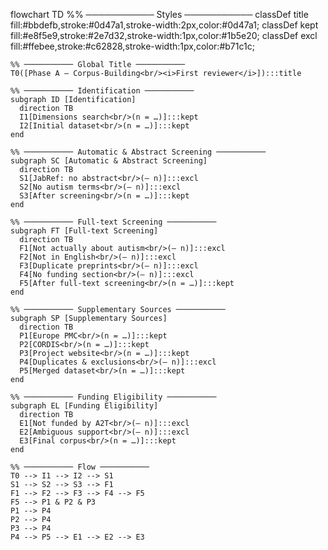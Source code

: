 flowchart TD
    %% ─────────── Styles ───────────
    classDef title fill:#bbdefb,stroke:#0d47a1,stroke-width:2px,color:#0d47a1;
    classDef kept  fill:#e8f5e9,stroke:#2e7d32,stroke-width:1px,color:#1b5e20;
    classDef excl  fill:#ffebee,stroke:#c62828,stroke-width:1px,color:#b71c1c;

    %% ─────────── Global Title ───────────
    T0([Phase A – Corpus-Building<br/><i>First reviewer</i>]):::title

    %% ─────────── Identification ───────────
    subgraph ID [Identification]
      direction TB
      I1[Dimensions search<br/>(n = …)]:::kept
      I2[Initial dataset<br/>(n = …)]:::kept
    end

    %% ─────────── Automatic & Abstract Screening ───────────
    subgraph SC [Automatic & Abstract Screening]
      direction TB
      S1[JabRef: no abstract<br/>(– n)]:::excl
      S2[No autism terms<br/>(– n)]:::excl
      S3[After screening<br/>(n = …)]:::kept
    end

    %% ─────────── Full-text Screening ───────────
    subgraph FT [Full-text Screening]
      direction TB
      F1[Not actually about autism<br/>(– n)]:::excl
      F2[Not in English<br/>(– n)]:::excl
      F3[Duplicate preprints<br/>(– n)]:::excl
      F4[No funding section<br/>(– n)]:::excl
      F5[After full-text screening<br/>(n = …)]:::kept
    end

    %% ─────────── Supplementary Sources ───────────
    subgraph SP [Supplementary Sources]
      direction TB
      P1[Europe PMC<br/>(n = …)]:::kept
      P2[CORDIS<br/>(n = …)]:::kept
      P3[Project website<br/>(n = …)]:::kept
      P4[Duplicates & exclusions<br/>(– n)]:::excl
      P5[Merged dataset<br/>(n = …)]:::kept
    end

    %% ─────────── Funding Eligibility ───────────
    subgraph EL [Funding Eligibility]
      direction TB
      E1[Not funded by A2T<br/>(– n)]:::excl
      E2[Ambiguous support<br/>(– n)]:::excl
      E3[Final corpus<br/>(n = …)]:::kept
    end

    %% ─────────── Flow ───────────
    T0 --> I1 --> I2 --> S1
    S1 --> S2 --> S3 --> F1
    F1 --> F2 --> F3 --> F4 --> F5
    F5 --> P1 & P2 & P3
    P1 --> P4
    P2 --> P4
    P3 --> P4
    P4 --> P5 --> E1 --> E2 --> E3
